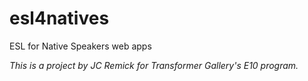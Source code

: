 esl4natives
===========

ESL for Native Speakers web apps

*This is a project by JC Remick for Transformer Gallery's E10 program.*
